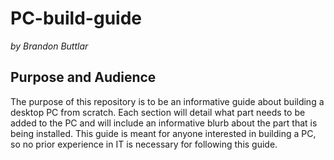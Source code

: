 # PC-build-guide
*by Brandon Buttlar*

## Purpose and Audience
The purpose of this repository is to be an informative guide about building a desktop PC from scratch. Each section will detail what part needs to be added to the PC and will include an informative blurb about the part that is being installed. This guide is meant for anyone interested in building a PC, so no prior experience in IT is necessary for following this guide.
